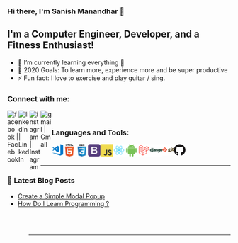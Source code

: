 ### Hi there, I'm Sanish Manandhar 👋

## I'm a Computer Engineer, Developer, and a Fitness Enthusiast!
- 🌱 I’m currently learning everything 🤣
- 🥅 2020 Goals: To learn more, experience more and be super productive
- ⚡ Fun fact: I love to exercise and play guitar / sing.

### Connect with me:

<a href="https://www.facebook.com/sanish.manandhar.35">
<img align="left" alt="facebook | Facebook" width="25px" src="https://cdn.jsdelivr.net/npm/simple-icons@3.4.0/icons/facebook.svg"/>
</a>
<a>
<img align="left" alt="linkedIn | LinkedIn" width="25px" src="https://cdn.jsdelivr.net/npm/simple-icons@v3/icons/linkedin.svg"/>
</a>
<a href="https://www.instagram.com/sanish__manandhar/">
<img align="left" alt="instagram | Instagram" width="25px" src="https://cdn.jsdelivr.net/npm/simple-icons@v3/icons/instagram.svg" />
</a>
<a href="https://mail.google.com/mail/u/0/#inbox">
<img align="left" alt="gmail | Gmail" width="25px" src="https://cdn.jsdelivr.net/npm/simple-icons@v3/icons/gmail.svg"/>
</a>


<br />

### Languages and Tools:
<!-- vs code -->
<img align="left" alt="Visual Studio Code" width="26px" src="https://raw.githubusercontent.com/github/explore/80688e429a7d4ef2fca1e82350fe8e3517d3494d/topics/visual-studio-code/visual-studio-code.png" />
<!-- html -->
<img align="left" alt="HTML5" width="28px" src="https://raw.githubusercontent.com/github/explore/80688e429a7d4ef2fca1e82350fe8e3517d3494d/topics/html/html.png" />
<!-- Css -->
<img align="left" alt="CSS3" width="28px" src="https://raw.githubusercontent.com/github/explore/80688e429a7d4ef2fca1e82350fe8e3517d3494d/topics/css/css.png" />
<!-- bootstrap -->
<img align="left" alt="CSS3" width="28px" src="https://raw.githubusercontent.com/github/explore/80688e429a7d4ef2fca1e82350fe8e3517d3494d/topics/bootstrap/bootstrap.png" />
<!-- js -->
<img align="left" alt="JavaScript" width="28px" src="https://raw.githubusercontent.com/github/explore/80688e429a7d4ef2fca1e82350fe8e3517d3494d/topics/javascript/javascript.png" />
<!-- React -->
<img align="left" alt="React" width="28px" src="https://raw.githubusercontent.com/github/explore/80688e429a7d4ef2fca1e82350fe8e3517d3494d/topics/react/react.png" />
<!-- Android -->
<img align="left" alt="React" width="28px" src="https://raw.githubusercontent.com/github/explore/80688e429a7d4ef2fca1e82350fe8e3517d3494d/topics/android/android.png" />
<!-- Laravel -->
<img align="left" alt="React" width="28px" src="https://raw.githubusercontent.com/github/explore/80688e429a7d4ef2fca1e82350fe8e3517d3494d/topics/laravel/laravel.png" />
<!-- Python Django -->
<img align="left" alt="React" width="28px" src="https://raw.githubusercontent.com/github/explore/80688e429a7d4ef2fca1e82350fe8e3517d3494d/topics/django/django.png" />
<!-- git -->
<img align="left" alt="Git" width="26px" src="https://raw.githubusercontent.com/github/explore/80688e429a7d4ef2fca1e82350fe8e3517d3494d/topics/git/git.png" />
<!-- github -->
<img align="left" alt="GitHub" width="26px" src="https://raw.githubusercontent.com/github/explore/78df643247d429f6cc873026c0622819ad797942/topics/github/github.png" />


<br />
<br />


---

### 📕 Latest Blog Posts
<ul>
  <li>
    <a href="https://medium.com/@sanish.manandhar20/create-a-simple-modal-popup-e5451675edb8">
    Create a Simple Modal Popup
    </a>
  </li>
  <li>
    <a href="https://medium.com/@sanish.manandhar20/how-do-i-learn-programming-dcf6fa6c489a">
    How Do I Learn Programming ?
    </a>
  </li>

<ul>

<br />
<br />

---




